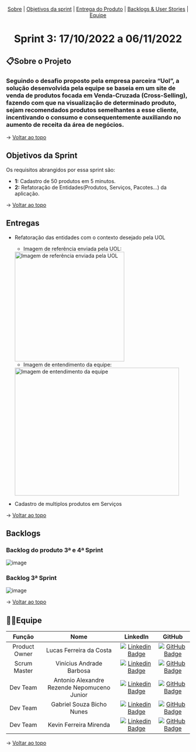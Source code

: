 <p align="center">
    <a href="#sobre">Sobre</a>  |  
    <a href="#objetivos">Objetivos da sprint</a> |
    <a href="#entregas">Entrega do Produto</a> |
    <a href="#backlogs">Backlogs & User Stories</a>   |  
    <a href="#equipe">Equipe</a>   
</p>

<span id="topo">
<h1 align="center">Sprint 3: 17/10/2022 a 06/11/2022</h1>

<span id="sobre">

## 📋Sobre o Projeto
### Seguindo o desafio proposto pela empresa parceira “Uol”, a solução desenvolvida pela equipe se baseia em um site de venda de produtos focada em Venda-Cruzada (Cross-Selling), fazendo com que na visualização de determinado produto, sejam recomendados produtos semelhantes a esse cliente, incentivando o consumo e consequentemente auxiliando no aumento de receita da área de negócios.

→ [Voltar ao topo](#topo)
    
<span id="objetivos">

## Objetivos da Sprint
Os requisitos abrangidos por essa sprint são:
- **1:** Cadastro de 50 produtos em 5 minutos.
- **2:** Refatoração de Entidades(Produtos, Serviços, Pacotes...) da aplicação. 

→ [Voltar ao topo](#topo)
    
<span id="entregas">

## Entregas
- Refatoração das entidades com o contexto desejado pela UOL
    
    - Imagem de referência enviada pela UOL:
    
    <img src="https://user-images.githubusercontent.com/68930336/200196513-4c977369-2afb-42e5-a0ac-5a17cd9beb88.png" alt="Imagem de referência enviada pela UOL" style="height: 300px;"/>
    
    - Imagem de entendimento da equipe:
    
    <img src="https://user-images.githubusercontent.com/68930336/200196690-01b74661-167f-4aca-9954-11f1952d2e60.png" alt="Imagem de entendimento da equipe" style="height: 350px; width:450px;"/>

- Cadastro de multiplos produtos em Serviços
    
→ [Voltar ao topo](#topo)
    
<span id="backlogs">

## Backlogs

### Backlog do produto 3ª e 4ª Sprint
![image](https://user-images.githubusercontent.com/68930336/200196210-519ab24e-1a97-4d2a-b1bf-c955313869b4.png)

### Backlog 3ª Sprint
![image](https://user-images.githubusercontent.com/68930336/200196350-be308e66-bcf5-41d8-a17a-ebb1c96f47b8.png)

→ [Voltar ao topo](#topo)
    
<span id="equipe">

## 👨‍💻Equipe
| **Função** | **Nome** | **LinkedIn** | **GitHub** |
| :--------: | :------: | :----------: | :--------: |
| Product Owner | Lucas Ferreira da Costa | [![Linkedin Badge](https://img.shields.io/badge/Linkedin-blue?style=flat-square&logo=Linkedin&logoColor=white)](https://www.linkedin.com/in/lucas-costa-a49a01219/) | [![GitHub Badge](https://img.shields.io/badge/GitHub-111217?style=flat-square&logo=github&logoColor=white)](https://github.com/lucasdwn) |
| Scrum Master | Vinícius Andrade Barbosa | [![Linkedin Badge](https://img.shields.io/badge/Linkedin-blue?style=flat-square&logo=Linkedin&logoColor=white)](https://www.linkedin.com/in/vin%C3%ADcius-barbosa-78111a206/) | [![GitHub Badge](https://img.shields.io/badge/GitHub-111217?style=flat-square&logo=github&logoColor=white)](https://github.com/ViniciusAndBar) |
| Dev Team | Antonio Alexandre Rezende Nepomuceno Junior | [![Linkedin Badge](https://img.shields.io/badge/Linkedin-blue?style=flat-square&logo=Linkedin&logoColor=white)](https://www.linkedin.com/in/antonio-nepomuceno-04943720a/) | [![GitHub Badge](https://img.shields.io/badge/GitHub-111217?style=flat-square&logo=github&logoColor=white)](https://github.com/Nepoun) |
| Dev Team | Gabriel Souza Bicho Nunes | [![Linkedin Badge](https://img.shields.io/badge/Linkedin-blue?style=flat-square&logo=Linkedin&logoColor=white)](https://www.linkedin.com/in/gabriel-souza-bicho-nunes-429191185/) | [![GitHub Badge](https://img.shields.io/badge/GitHub-111217?style=flat-square&logo=github&logoColor=white)](https://github.com/ZeroPirata) |
| Dev Team | Kevin Ferreira Mirenda | [![Linkedin Badge](https://img.shields.io/badge/Linkedin-blue?style=flat-square&logo=Linkedin&logoColor=white)](https://www.linkedin.com/in/kevin-mirenda-a54a64220/) | [![GitHub Badge](https://img.shields.io/badge/GitHub-111217?style=flat-square&logo=github&logoColor=white)](https://github.com/KevinFMfatec) |

→ [Voltar ao topo](#topo)
    
